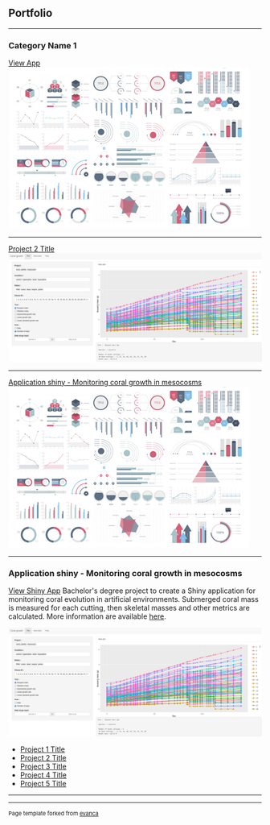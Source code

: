 ## Portfolio

---

### Category Name 1 

[View App](/sample_page)
<img src="images/dummy_thumbnail.jpg?raw=true"/>

---
[Project 2 Title](/pdf/sample_presentation.pdf)
<img src="images/Coral_Growth.png?raw=true"/>

---
[Application shiny - Monitoring coral growth in mesocosms](http://example.com/)
<img src="images/dummy_thumbnail.jpg?raw=true"/>

---

### Application shiny - Monitoring coral growth in mesocosms
[View Shiny App](https://jack177.shinyapps.io/coralgrowth/)
Bachelor's degree project to create a Shiny application for monitoring coral evolution in artificial environments. Submerged coral mass is measured for each cutting, then skeletal masses and other metrics are calculated. 
More information are available <a href="https://econum.github.io/coral_growth001_book/">here</a>.

<img src="images/Coral_Growth.png?raw=true"/>



- [Project 1 Title](http://example.com/)
- [Project 2 Title](http://example.com/)
- [Project 3 Title](http://example.com/)
- [Project 4 Title](http://example.com/)
- [Project 5 Title](http://example.com/)

---




---
<p style="font-size:11px">Page template forked from <a href="https://github.com/evanca/quick-portfolio">evanca</a></p>
<!-- Remove above link if you don't want to attibute -->
